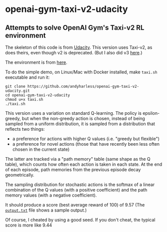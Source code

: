 # openai-gym-taxi-v2-udacity

## Attempts to solve OpenAI Gym's Taxi-v2 RL environment

The skeleton of this code is from [Udacity](https://github.com/udacity/deep-reinforcement-learning/tree/master/lab-taxi).  This version uses Taxi-v2, as does theirs, even though v2 is deprecated.  (But I also did v3 [here](https://github.com/andyharless/openai-gym-taxi-v3-udacity).)

The environment is from [here](https://gym.openai.com/envs/Taxi-v2/).

To do the simple demo, on Linux/Mac with Docker installed, make `taxi.sh` executable and run it:
```
git clone https://github.com/andyharless/openai-gym-taxi-v2-udacity.git
cd openai-gym-taxi-v2-udacity
chmod u+x taxi.sh
./taxi.sh
```

This version uses a variation on standard Q-learning.  The policy is epsilon-greedy, but when the non-greedy action is chosen, instead of being sampled from a uniform distribution, it is sampled from a distribution that reflects two things:
   - a preference for actions with higher Q values (i.e. "greedy but flexible")
   - a preference for novel actions (those that have recently been less often chosen in the current state)

The latter are tracked via a "path memory" table (same shape as the Q table), which counts how often each action is taken in each state.  At the end of each episode, path memories from the previous episode decay geometrically.  

The sampling distribution for stochastic actions is the softmax of a linear combination of the Q values (with a positive coefficient) and the path memory values (with a negative coefficient).

It should produce a score (best average reward of 100) of 9.57  (The [`output.txt`](https://github.com/andyharless/openai-gym-taxi-v2-udacity/blob/master/output.txt) file shows a sample output.)

Of course, I cheated by using a good seed.  If you don't cheat, the typical score is more like 9.44
